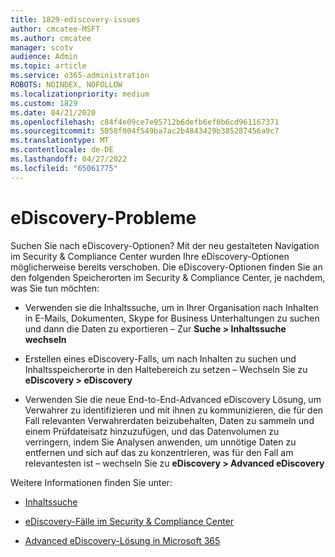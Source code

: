 ```yaml
---
title: 1829-ediscovery-issues
author: cmcatee-MSFT
ms.author: cmcatee
manager: scotv
audience: Admin
ms.topic: article
ms.service: o365-administration
ROBOTS: NOINDEX, NOFOLLOW
ms.localizationpriority: medium
ms.custom: 1829
ms.date: 04/21/2020
ms.openlocfilehash: c84f4e09ce7e95712b6defb6ef0b6cd961167371
ms.sourcegitcommit: 5058f004f549ba7ac2b4843429b385287456a9c7
ms.translationtype: MT
ms.contentlocale: de-DE
ms.lasthandoff: 04/27/2022
ms.locfileid: "65061775"
---
```

# <a name="ediscovery-issues"></a>eDiscovery-Probleme

Suchen Sie nach eDiscovery-Optionen? Mit der neu gestalteten Navigation im Security & Compliance Center wurden Ihre eDiscovery-Optionen möglicherweise bereits verschoben.  Die eDiscovery-Optionen finden Sie an den folgenden Speicherorten im Security & Compliance Center, je nachdem, was Sie tun möchten:

- Verwenden sie die Inhaltssuche, um in Ihrer Organisation nach Inhalten in E-Mails, Dokumenten, Skype for Business Unterhaltungen zu suchen und dann die Daten zu exportieren – Zur **Suche > Inhaltssuche wechseln**

- Erstellen eines eDiscovery-Falls, um nach Inhalten zu suchen und Inhaltsspeicherorte in den Haltebereich zu setzen – Wechseln Sie zu **eDiscovery > eDiscovery**

- Verwenden Sie die neue End-to-End-Advanced eDiscovery Lösung, um Verwahrer zu identifizieren und mit ihnen zu kommunizieren, die für den Fall relevanten Verwahrerdaten beizubehalten, Daten zu sammeln und einem Prüfdateisatz hinzuzufügen, und das Datenvolumen zu verringern, indem Sie Analysen anwenden, um unnötige Daten zu entfernen und sich auf das zu konzentrieren, was für den Fall am relevantesten ist – wechseln Sie zu **eDiscovery > Advanced eDiscovery**

Weitere Informationen finden Sie unter:

- [Inhaltssuche](https://docs.microsoft.com/microsoft-365/compliance/content-search)

- [eDiscovery-Fälle im Security & Compliance Center](https://docs.microsoft.com/microsoft-365/compliance/ediscovery-cases)

- [Advanced eDiscovery-Lösung in Microsoft 365](https://docs.microsoft.com/microsoft-365/compliance/overview-ediscovery-20)
